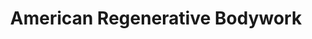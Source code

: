 ---
title: "American Regenerative Bodywork"
url: /roswell/american-regenerative-bodywork/
shop: Massage
---